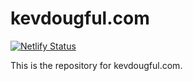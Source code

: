 # kevdougful.com

[![Netlify Status](https://api.netlify.com/api/v1/badges/95ed0daa-fd75-4a60-8e77-945aa17963a3/deploy-status)](https://app.netlify.com/sites/kevdougful/deploys)

This is the repository for kevdougful.com.  
